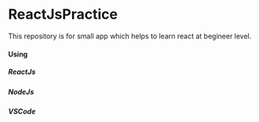 # ReactJsPractice
This repository is for small app which helps to learn react at begineer level.
#### Using
##### ReactJs 
##### NodeJs
##### VSCode
